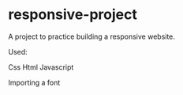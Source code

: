 # responsive-project

A project to practice building a responsive website.

Used:

Css
Html
Javascript

Importing a font
